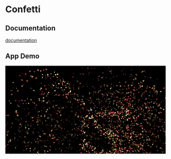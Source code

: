 # Confetti

## Documentation

[documentation](./docs/_.md)

## App Demo

![confetti](./docs/confetti.gif)
